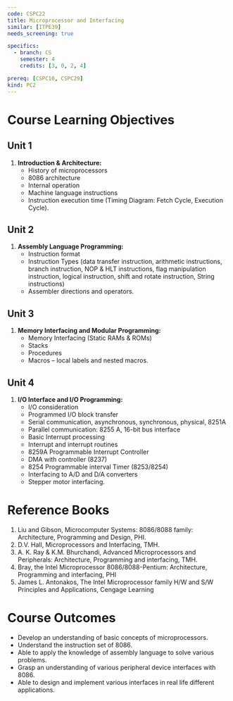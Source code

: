 ```yaml
---
code: CSPC22
title: Microprocessor and Interfacing
similar: [ITPE39]
needs_screening: true

specifics:
  - branch: CS
    semester: 4
    credits: [3, 0, 2, 4]

prereq: [CSPC10, CSPC29]
kind: PC2
---
```


# Course Learning Objectives

## Unit 1

1. **Introduction & Architecture:**
   - History of microprocessors
   - 8086 architecture
   - Internal operation
   - Machine language instructions
   - Instruction execution time (Timing Diagram: Fetch Cycle, Execution Cycle).

## Unit 2

1. **Assembly Language Programming:**
   - Instruction format
   - Instruction Types (data transfer instruction, arithmetic instructions, branch instruction, NOP & HLT instructions, flag manipulation instruction, logical instruction, shift and rotate instruction, String instructions)
   - Assembler directions and operators.

## Unit 3

1. **Memory Interfacing and Modular Programming:**
   - Memory Interfacing (Static RAMs & ROMs)
   - Stacks
   - Procedures
   - Macros – local labels and nested macros.

## Unit 4

1. **I/O Interface and I/O Programming:**
   - I/O consideration
   - Programmed I/O block transfer
   - Serial communication, asynchronous, synchronous, physical, 8251A
   - Parallel communication: 8255 A, 16-bit bus interface
   - Basic Interrupt processing
   - Interrupt and interrupt routines
   - 8259A Programmable Interrupt Controller
   - DMA with controller (8237)
   - 8254 Programmable interval Timer (8253/8254)
   - Interfacing to A/D and D/A converters
   - Stepper motor interfacing.

# Reference Books

1. Liu and Gibson, Microcomputer Systems: 8086/8088 family: Architecture, Programming and Design, PHI.
2. D.V. Hall, Microprocessors and Interfacing, TMH.
3. A. K. Ray & K.M. Bhurchandi, Advanced Microprocessors and Peripherals: Architecture, Programming and interfacing, TMH.
4. Bray, the Intel Microprocessor 8086/8088-Pentium: Architecture, Programming and interfacing, PHI
5. James L. Antonakos, The Intel Microprocessor family H/W and S/W Principles and Applications, Cengage Learning

# Course Outcomes

- Develop an understanding of basic concepts of microprocessors.
- Understand the instruction set of 8086.
- Able to apply the knowledge of assembly language to solve various problems.
- Grasp an understanding of various peripheral device interfaces with 8086.
- Able to design and implement various interfaces in real life different applications.
